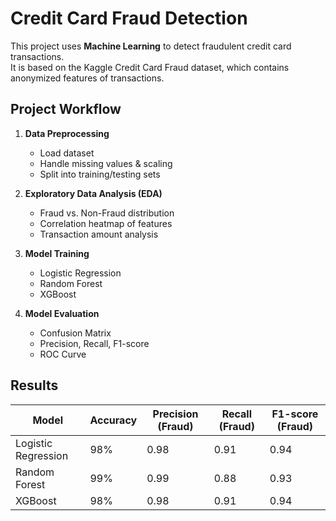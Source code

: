 # Credit Card Fraud Detection

This project uses **Machine Learning** to detect fraudulent credit card transactions.  
It is based on the Kaggle Credit Card Fraud dataset, which contains anonymized features of transactions.  

## Project Workflow

1. **Data Preprocessing**  
   - Load dataset  
   - Handle missing values & scaling  
   - Split into training/testing sets  

2. **Exploratory Data Analysis (EDA)**  
   - Fraud vs. Non-Fraud distribution  
   - Correlation heatmap of features  
   - Transaction amount analysis  

3. **Model Training**  
   - Logistic Regression  
   - Random Forest  
   - XGBoost  

4. **Model Evaluation**  
   - Confusion Matrix  
   - Precision, Recall, F1-score  
   - ROC Curve  


## Results

| Model                | Accuracy | Precision (Fraud) | Recall (Fraud) | F1-score (Fraud) |
|-----------------------|----------|-------------------|----------------|------------------|
| Logistic Regression   | 98%      | 0.98              | 0.91           | 0.94             |
| Random Forest         | 99%      | 0.99              | 0.88           | 0.93             |
| XGBoost               | 98%      | 0.98              | 0.91           | 0.94             |




